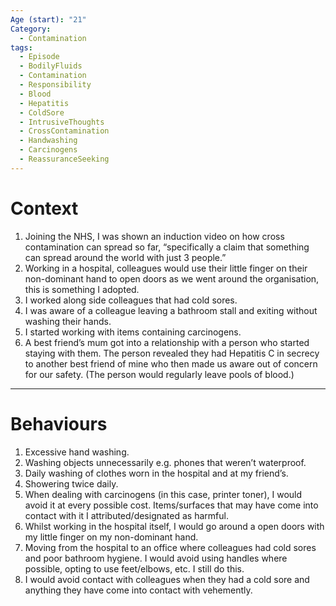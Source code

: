 ```yaml
---
Age (start): "21"
Category:
  - Contamination
tags:
  - Episode
  - BodilyFluids
  - Contamination
  - Responsibility
  - Blood
  - Hepatitis
  - ColdSore
  - IntrusiveThoughts
  - CrossContamination
  - Handwashing
  - Carcinogens
  - ReassuranceSeeking
---
```

# Context
1. Joining the NHS, I was shown an induction video on how cross contamination can spread so far, “specifically a claim that something can spread around the world with just 3 people.”
2. Working in a hospital, colleagues would use their little finger on their non-dominant hand to open doors as we went around the organisation, this is something I adopted.
3. I worked along side colleagues that had cold sores.
4. I was aware of a colleague leaving a bathroom stall and exiting without washing their hands.
5. I started working with items containing carcinogens.
6. A best friend’s mum got into a relationship with a person who started staying with them. The person revealed they had Hepatitis C in secrecy to another best friend of mine who then made us aware out of concern for our safety. (The person would regularly leave pools of blood.)
---
# Behaviours
1. Excessive hand washing.
2. Washing objects unnecessarily e.g. phones that weren’t waterproof.
3. Daily washing of clothes worn in the hospital and at my friend’s.
4. Showering twice daily.
5. When dealing with carcinogens (in this case, printer toner), I would avoid it at every possible cost. Items/surfaces that may have come into contact with it I attributed/designated as harmful.
6. Whilst working in the hospital itself, I would go around a open doors with my little finger on my non-dominant hand.
7. Moving from the hospital to an office where colleagues had cold sores and poor bathroom hygiene. I would avoid using handles where possible, opting to use feet/elbows, etc. I still do this.
8. I would avoid contact with colleagues when they had a cold sore and anything they have come into contact with vehemently.